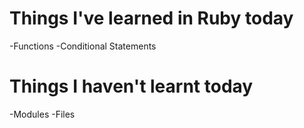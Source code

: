 # Things I've learned in Ruby today

-Functions
-Conditional Statements

# Things I haven't learnt today

-Modules
-Files